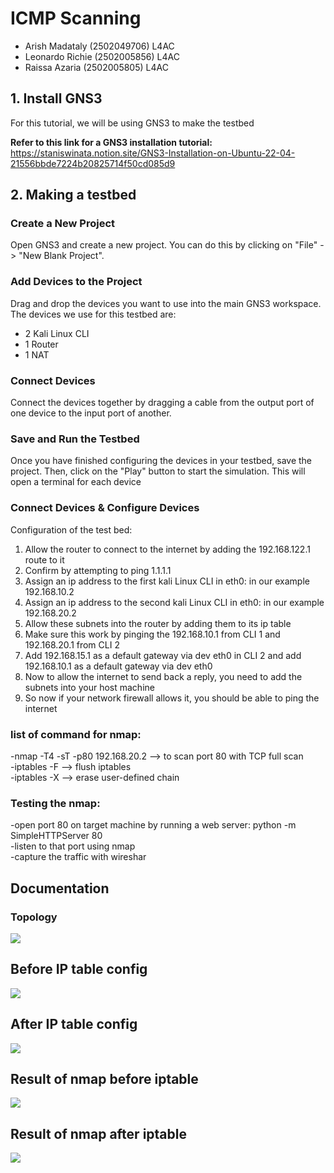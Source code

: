 # ICMP Scanning
* Arish Madataly (2502049706) L4AC
* Leonardo Richie (2502005856) L4AC
* Raissa Azaria (2502005805) L4AC

## 1. Install GNS3
For this tutorial, we will be using GNS3 to make the testbed

**Refer to this link for a GNS3 installation tutorial:** <br />
https://staniswinata.notion.site/GNS3-Installation-on-Ubuntu-22-04-21556bbde7224b20825714f50cd085d9

## 2. Making a testbed
### Create a New Project
Open GNS3 and create a new project. You can do this by clicking on "File" -> "New Blank Project".

### Add Devices to the Project
Drag and drop the devices you want to use into the main GNS3 workspace.
The devices we use for this testbed are:
* 2 Kali Linux CLI
* 1 Router
* 1 NAT

### Connect Devices
Connect the devices together by dragging a cable from the output port of one device to the input port of another.


### Save and Run the Testbed 
Once you have finished configuring the devices in your testbed, save the project. Then, click on the "Play" button to start the simulation. This will open a terminal for each device

### Connect Devices & Configure Devices
Configuration of the test bed:
1. Allow the router to connect to the internet by adding the 192.168.122.1 route to it
2. Confirm by attempting to ping 1.1.1.1
3. Assign an ip address to the first kali Linux CLI in eth0: in our example 192.168.10.2
4. Assign an ip address to the second kali Linux CLI in eth0: in our example 192.168.20.2
5. Allow these subnets into the router by adding them to its ip table
6. Make sure this work by pinging the 192.168.10.1 from CLI 1 and 192.168.20.1 from CLI 2
7. Add 192.168.15.1  as a default gateway via dev eth0 in CLI 2 and add 192.168.10.1  as a default gateway via dev eth0
8. Now to allow the internet to send back a reply, you need to add the subnets into your host machine
9. So now if your network firewall allows it, you should be able to ping the internet

### list of command for nmap:
-nmap -T4 -sT -p80 192.168.20.2 --> to scan port 80 with TCP full scan <br />
-iptables -F --> flush iptables <br />
-iptables -X --> erase user-defined chain  <br />
### Testing the nmap:
-open port 80 on target machine by running a web server: python -m SimpleHTTPServer 80 <br />
-listen to that port using nmap <br />
-capture the traffic with wireshar <br />

## Documentation
### Topology
<img src="https://cdn.discordapp.com/attachments/1109466596738613291/1109845230502547617/image.png">

## Before IP table config
<img src="https://cdn.discordapp.com/attachments/1109466596738613291/1109845230502547617/image.png">

## After IP table config
<img src ="https://cdn.discordapp.com/attachments/1109466596738613291/1109855577540136980/image.png">

## Result of nmap before iptable
<img src ="https://cdn.discordapp.com/attachments/1109466596738613291/1109902015884173372/image.png">

## Result of nmap after iptable 
<img src ="https://cdn.discordapp.com/attachments/1109466596738613291/1109902285611483147/image.png">
        
